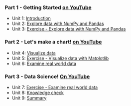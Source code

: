 ### Part 1 - Getting Started [on YouTube](https://youtu.be/EZ_KDKoBBb4)
- Unit 1: [Introduction](https://docs.microsoft.com/en-us/training/modules/explore-analyze-data-with-python/1-introduction)
- Unit 2: [Explore data with NumPy and Pandas](https://docs.microsoft.com/en-us/training/modules/explore-analyze-data-with-python/2-explore-data-numpy-pandas)
- Unit 3: [Exercise - Explore data with NumPy and Pandas](https://docs.microsoft.com/en-us/training/modules/explore-analyze-data-with-python/3-exercise-explore-data)

### Part 2 - Let's make a chart! [on YouTube](https://youtu.be/NLGIc9_3su8)
- Unit 4: [Visualize data](https://docs.microsoft.com/en-us/training/modules/explore-analyze-data-with-python/4-visualize-data)
- Unit 5: [Exercise - Visualize data with Matplotlib](https://docs.microsoft.com/en-us/training/modules/explore-analyze-data-with-python/5-exercise-visualize-data)
- Unit 6: [Examine real world data](https://docs.microsoft.com/en-us/training/modules/explore-analyze-data-with-python/6-examine-real-world-data)

### Part 3 - Data Science! [On YouTube](https://youtu.be/D9LuRCb59wI)
- Unit 7: [Exercise - Examine real world data](https://learn.microsoft.com/en-us/training/modules/explore-analyze-data-with-python/7-exercise-real-world-data)
- Unit 8: [Knowledge check](https://learn.microsoft.com/en-us/training/modules/explore-analyze-data-with-python/8-knowledge-check)
- Unit 9: [Summary](https://learn.microsoft.com/en-us/training/modules/explore-analyze-data-with-python/9-summary)